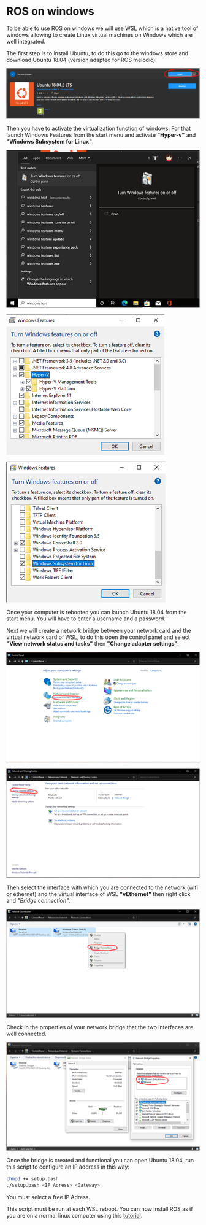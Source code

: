 # ROS on windows
To be able to use ROS on windows we will use WSL which is a native tool of windows allowing to create Linux virtual machines on Windows which are well integrated.

The first step is to install Ubuntu, to do this go to the windows store and download Ubuntu 18.04 (version adapted for ROS melodic).

![Ubuntu on windows store](img/store.png)

Then you have to activate the virtualization function of windows. For that launch Windows Features from the start menu and activate **"Hyper-v"** and **"Windows Subsystem for Linux"**.

![Windows feature](img/feature.png)

![Hyperv feature](img/hyperv.png)

![Wsl feature](img/wsl.png)

Once your computer is rebooted you can launch Ubuntu 18.04 from the start menu. You will have to enter a username and a password.

Next we will create a network bridge between your network card and the virtual network card of WSL, to do this open the control panel and select **"View network status and tasks"** then **"Change adapter settings"**.

![Control pannel](img/controle_panel.png)

![Network pannel](img/network_panel.png)

Then select the interface with which you are connected to the network (wifi or ethernet) and the virtual interface of WSL **"vEthernet"** then right click and *"Bridge connection"*.

![Bridge](img/create_bridge.png)

Check in the properties of your network bridge that the two interfaces are well connected.

![Check bridge](img/check_bridge.png)

Once the bridge is created and functional you can open Ubuntu 18.04, run this script to configure an IP address in this way: 

```bash
chmod +x setup.bash
./setup.bash <IP Adress> <Gateway>
```

You must select a free IP Adress.

This script must be run at each WSL reboot. You can now install ROS as if you are on a normal linux computer using this [tutorial](http://wiki.ros.org/melodic/Installation/Ubuntu).